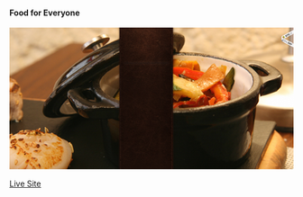 #### Food for Everyone
<img src="./src/Components/image/porte-sainte-claire-3.png" >

<a href="https://floral-s.web.app/" alt="">Live Site</a>

<!--ERROR FIXED  -->
